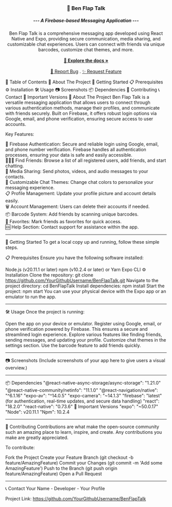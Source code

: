 <p align="center"> <h3 align="center">📱 Ben Flap Talk</h3> <h5 align="center">--- A Firebase-based Messaging Application ---</h5> <p align="center"> Ben Flap Talk is a comprehensive messaging app developed using React Native and Expo, providing secure communication, media sharing, and customizable chat experiences. Users can connect with friends via unique barcodes, customize chat themes, and more. <br/><br/> <a href="https://github.com/YourGithubUsername/BenFlapTalk"><strong>🌟 Explore the docs »</strong></a> <br/><br/> <a href="https://github.com/YourGithubUsername/BenFlapTalk/issues">🐛 Report Bug</a> . <a href="https://github.com/YourGithubUsername/BenFlapTalk/issues">✨ Request Feature</a> </p> </p>
📖 Table of Contents
📘 About The Project
🚀 Getting Started
📋 Prerequisites
⚙️ Installation
🛠️ Usage
📷 Screenshots
📦 Dependencies
🤝 Contributing
📞 Contact
📌 Important Versions
<a id="about-the-project"></a>📘 About The Project
Ben Flap Talk is a versatile messaging application that allows users to connect through various authentication methods, manage their profiles, and communicate with friends securely. Built on Firebase, it offers robust login options via Google, email, and phone verification, ensuring secure access to user accounts.

Key Features:<br/>

🔐 Firebase Authentication: Secure and reliable login using Google, email, and phone number verification. Firebase handles all authentication processes, ensuring your data is safe and easily accessible. <br/>
🧑‍🤝‍🧑 Find Friends: Browse a list of all registered users, add friends, and start chatting. <br/>
📸 Media Sharing: Send photos, videos, and audio messages to your contacts. <br/>
🎨 Customizable Chat Themes: Change chat colors to personalize your messaging experience. <br/>
📋 Profile Management: Update your profile picture and account details easily. <br/>
🗑️ Account Management: Users can delete their accounts if needed. <br/>
📦 Barcode System: Add friends by scanning unique barcodes. <br/>
🌟 Favorites: Mark friends as favorites for quick access. <br/>
🆘 Help Section: Contact support for assistance within the app. <br/>
<hr>
<a id="getting-started"></a>🚀 Getting Started
To get a local copy up and running, follow these simple steps.

<a id="prerequisites"></a>📋 Prerequisites
Ensure you have the following software installed:

Node.js (v20.11.1 or later)
npm (v10.2.4 or later) or Yarn
Expo CLI
<a id="installation"></a>⚙️ Installation
Clone the repository:
git clone https://github.com/YourGithubUsername/BenFlapTalk.git
Navigate to the project directory:
cd BenFlapTalk
Install dependencies:
npm install
Start the project:
npm start
You can use your physical device with the Expo app or an emulator to run the app.

<hr>
<a id="usage"></a>🛠️ Usage
Once the project is running:

Open the app on your device or emulator.
Register using Google, email, or phone verification powered by Firebase. This ensures a secure and streamlined login experience.
Explore various features like finding friends, sending messages, and updating your profile.
Customize chat themes in the settings section.
Use the barcode feature to add friends quickly.
<hr>
<a id="screenshots"></a>📷 Screenshots
(Include screenshots of your app here to give users a visual overview.)

<hr>
<a id="dependencies"></a>📦 Dependencies
"@react-native-async-storage/async-storage": "1.21.0"
"@react-native-community/netinfo": "11.1.0"
"@react-navigation/native": "^6.1.16"
"expo-av": "^14.0.5"
"expo-camera": "~14.1.3"
"firebase": "latest" (for authentication, real-time updates, and secure data handling)
"react": "18.2.0"
"react-native": "0.73.6"
<a id="important-versions"></a>📌 Important Versions
"expo": "~50.0.17"
"Node": v20.11.1
"Npm": 10.2.4
<hr>
<a id="contributing"></a>🤝 Contributing
Contributions are what make the open-source community such an amazing place to learn, inspire, and create. Any contributions you make are greatly appreciated.

To contribute:

Fork the Project
Create your Feature Branch (git checkout -b feature/AmazingFeature)
Commit your Changes (git commit -m 'Add some AmazingFeature')
Push to the Branch (git push origin feature/AmazingFeature)
Open a Pull Request
<hr>
<a id="contact"></a>📞 Contact
Your Name - Developer - Your Profile

Project Link: https://github.com/YourGithubUsername/BenFlapTalk

